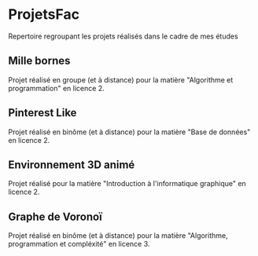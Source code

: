 # ProjetsFac
Repertoire regroupant les projets réalisés dans le cadre de mes études

## Mille bornes
Projet réalisé en groupe (et à distance) pour la matière "Algorithme et programmation" en licence 2.

## Pinterest Like
Projet réalisé en binôme (et à distance) pour la matière "Base de données" en licence 2.

## Environnement 3D animé
Projet réalisé pour la matière "Introduction à l'informatique graphique" en licence 2.

## Graphe de Voronoï
Projet réalisé en binôme (et à distance) pour la matière "Algorithme, programmation et compléxité" en licence 3.
